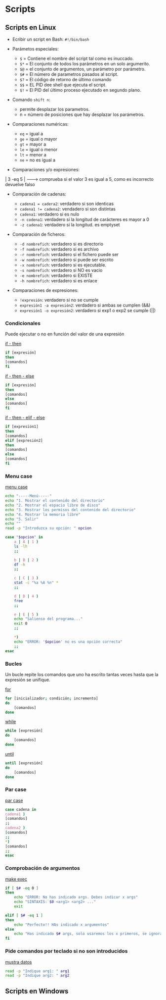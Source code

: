 # Scripts
## Scripts en Linux
- Ecribir un script en Bash: `#!/bin/bash`

- Parámetos especiales:
    - `$` = Contiene el nombre del script tal como es inuccado. 
    - `$*` = El conjunto de todos los parámetros en un solo argumerito. 
    - `$@` = el conjunto de argumentos, un parámetro por parámetro.
    - `$#` = El número de parametros pasados al script.
    - `$?` = El código de retorno de último comando 
    - `$$` = EL PID dee shell que ejecuta el script.
    - `$!` = El PID del último proceso ejecutado en segundo plano.

- Comando `shift n`:
    - permite desplazar los parametros. 
    - n = número de posiciones que hay desplazar los parámetros.

- Comparaciones numéricas:
    - `eq` = igual a
    - `ge` = iqual o mayor
    - `gt` = mayor a
    - `le` = igual o menor
    - `lt` = menor a
    - `ne` = no es igual a

- Comparaciones y/o expresiones:

| 3 -eq 5 | ---> comprueba si el valor 3 es igual a 5, como es incorrecto devuelve falso

- Comparación de cadenas:
    - `cadena1 = cadera2`: verdadero si son identicas 
    - `cadena1 != cadena2`: vendadero si son distintas
    - `cadena1`: verdadero si es nulo
    - `-n codena1`: verdadero si la longitud de carácteres es mayor a 0 
    - `-z cadena1`: verdadero si la longitud. es emptyset

- Comparación de ficheros:
    - `-d nombrefich`: verdadero si es directorio
    - `-f nombrefich`: verdadero si es archivo
    - `-r nombrefich`: verdadero si el fichero puede ser
    - `-w nombrefich`: verdadero si puede ser escrito
    - `-x nombrefich`: verdadero si es ejecutable.
    - `-s nombrefich`: verdadero si NO es vacio
    - `-e nombrefich`: verdadero si EXISTE
    - `-h nombrefich`: verdadero si es enlace

- Comparaciones de expresiones:
    - `!expresión`: verdadero si no se cumple
    - `expresión1 -a expresión2`: verdadero si ambas se cumplen (&&)
    - `expresión1 -o expresión2`: verdadero si exp1 o exp2 se cumple (||)

### Condicionales
Puede ejecutar o no en función del valor de una expresión

[if - then](https://github.com/Chugani05/sistemas_informaticos/blob/main/scripts/apuntes/if.sh)
```bash
if [expresión]
then
[comandos]
fi
```

[if - then - else](https://github.com/Chugani05/sistemas_informaticos/blob/main/scripts/apuntes/if.sh)
```bash
if [expresión]
then
[comandos]
else
[comandos]
fi
```

[if - then - elif - else](https://github.com/Chugani05/sistemas_informaticos/blob/main/scripts/apuntes/if.sh)
```bash
if [expresión1]
then
[comandos]
elif [expresión2]
then
[comandos]
else
[comandos]
fi
```

### Menu case
[menu case](https://github.com/Chugani05/sistemas_informaticos/blob/main/scripts/apuntes/menu_case.sh)
```bash
echo "-----Menú-----"
echo "1. Mostrar el contenido del directorio"
echo "2. Mostrar el espacio libre de disco"
echo "3. Mostrar los permisos del contenido del directorio"
echo "4. Mostrar la memoria libre"
echo "5. Salir"
echo ""
read -p "Introduzca su opción: " opcion

case "$opcion" in
	a | A | 1 )
    ls -lh 
	;;

	b | B | 2 )
    df -h
	;;

	c | C | 3 )
    stat -c "%a %A %n" *
	;;

	d | D | 4 )
    free 
	;;

    e | E | 5 )
    echo "Salienso del programa..."
    exit 0
    ;;

	*) 
    echo "ERROR: '$opcion' no es una opción correcta"
	;;
esac
```
### Bucles
Un bucle repite los comandos que uno ha escrito tantas veces hasta que la expresión se unifique.

[for](https://github.com/Chugani05/sistemas_informaticos/blob/main/scripts/apuntes/bucles_for_1.sh)
```bash
for [inicializador; condición; incremento]
do
    [comandos]
done
```

[while](https://github.com/Chugani05/sistemas_informaticos/blob/main/scripts/apuntes/bucles_while.sh)
```bash
while [expresión]
do 
    [comandos]
done
```

[until]()
```bash
until [expresión]
do 
    [comandos]
done
```

### Par case
[par case](https://github.com/Chugani05/sistemas_informaticos/blob/main/scripts/apuntes/par_case.sh)
```bash
case cadena in 
cadena1 )
[comandos]
;;
cadena2 )
[comandos]
;;
*)
[comandos]
;;
esac
```

### Comprobación de argumentos
[make exec](https://github.com/Chugani05/sistemas_informaticos/blob/main/scripts/apuntes/make_exec.sh)
```bash
if [ $# -eq 0 ] 
then
    echo "ERROR: No has indicado args. Debes indicar x args"
    echo "SINTAXIS: $0 <arg1> <arg2> ..."
    exit

elif [ $# -eq 1 ]
then
    echo "Perfecto!! HAs indicado x argumentos"
else
    echo "Has indicado $# args, solo usaremos los x primeros, se ignoraran el resto"
fi
```

### Pide comandos por teclado si no son introducidos
[mustra datos](https://github.com/Chugani05/sistemas_informaticos/blob/main/scripts/apuntes/muestra_datos.sh)
```bash
read -p "Indique arg1: " arg1
read -p "Indique arg2: " arg2
```

## Scripts en Windows
